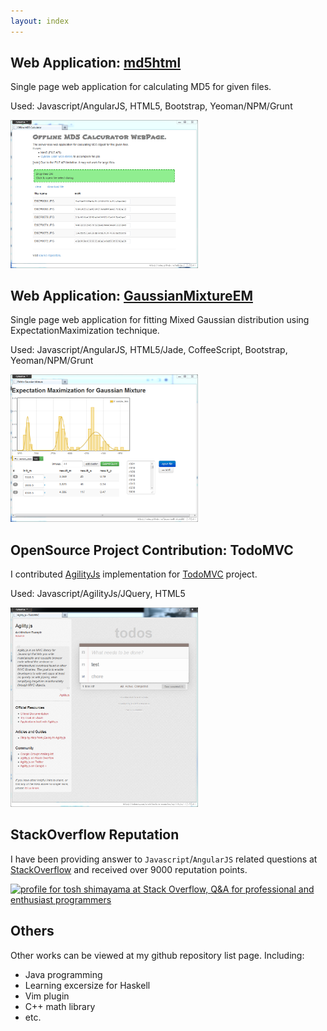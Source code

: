 ```yaml
---
layout: index
---
```


## Web Application: [md5html](http://tshm.github.io/md5html)
Single page web application for calculating MD5 for
given files.

Used: Javascript/AngularJS, HTML5, Bootstrap, Yeoman/NPM/Grunt

<img src="image/md5html.png" alt="screenshot of md5html webpage" width="300px">

## Web Application: [GaussianMixtureEM](http://tshm.github.io/GaussianMixtureEM)
Single page web application for fitting Mixed
Gaussian distribution using ExpectationMaximization technique.

Used: Javascript/AngularJS, HTML5/Jade, CoffeeScript, Bootstrap, Yeoman/NPM/Grunt

<img src="image/GaussianMixtureEM.png" alt="screenshot of GaussianMixtureEM webpage" width="300px">

## OpenSource Project Contribution: TodoMVC
I contributed [AgilityJs](http://agilityjs.com/) implementation for
[TodoMVC](http://todomvc.com/)
project.

Used: Javascript/AgilityJs/JQuery, HTML5

<img src="image/TodoMVC.png" alt="screenshot of TodoMVC webpage" width="300px">


## StackOverflow Reputation
I have been providing answer to `Javascript`/`AngularJS` related
questions at 
[StackOverflow](http://stackoverflow.com/users/1238847/tosh-shimayama)
and received over 9000 reputation points.

<a href="http://stackoverflow.com/users/1238847/tosh-shimayama">
<img src="http://stackoverflow.com/users/flair/1238847.png" width="208" height="58" alt="profile for tosh shimayama at Stack Overflow, Q&amp;A for professional and enthusiast programmers" title="profile for tosh shimayama at Stack Overflow, Q&amp;A for professional and enthusiast programmers">
</a>

## Others
Other works can be viewed at my github repository list page.
Including:

* Java programming
* Learning excersize for Haskell
* Vim plugin
* C++ math library
* etc.
